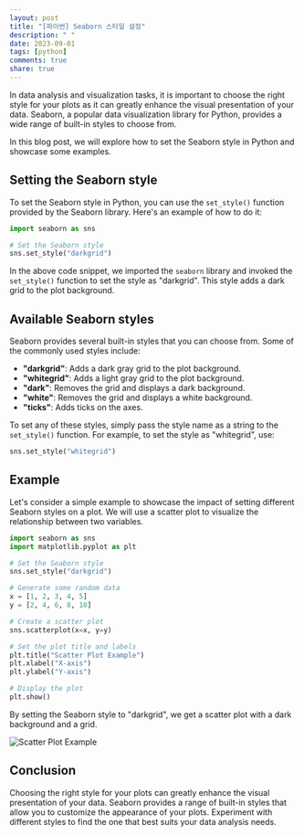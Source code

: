 ```yaml
---
layout: post
title: "[파이썬] Seaborn 스타일 설정"
description: " "
date: 2023-09-01
tags: [python]
comments: true
share: true
---
```


In data analysis and visualization tasks, it is important to choose the right style for your plots as it can greatly enhance the visual presentation of your data. Seaborn, a popular data visualization library for Python, provides a wide range of built-in styles to choose from.

In this blog post, we will explore how to set the Seaborn style in Python and showcase some examples.

## Setting the Seaborn style

To set the Seaborn style in Python, you can use the `set_style()` function provided by the Seaborn library. Here's an example of how to do it:

```python
import seaborn as sns

# Set the Seaborn style
sns.set_style("darkgrid")
```

In the above code snippet, we imported the `seaborn` library and invoked the `set_style()` function to set the style as "darkgrid". This style adds a dark grid to the plot background.

## Available Seaborn styles

Seaborn provides several built-in styles that you can choose from. Some of the commonly used styles include:

- **"darkgrid"**: Adds a dark gray grid to the plot background.
- **"whitegrid"**: Adds a light gray grid to the plot background.
- **"dark"**: Removes the grid and displays a dark background.
- **"white"**: Removes the grid and displays a white background.
- **"ticks"**: Adds ticks on the axes.

To set any of these styles, simply pass the style name as a string to the `set_style()` function. For example, to set the style as "whitegrid", use:

```python
sns.set_style("whitegrid")
```

## Example

Let's consider a simple example to showcase the impact of setting different Seaborn styles on a plot. We will use a scatter plot to visualize the relationship between two variables.

```python
import seaborn as sns
import matplotlib.pyplot as plt

# Set the Seaborn style
sns.set_style("darkgrid")

# Generate some random data
x = [1, 2, 3, 4, 5]
y = [2, 4, 6, 8, 10]

# Create a scatter plot
sns.scatterplot(x=x, y=y)

# Set the plot title and labels
plt.title("Scatter Plot Example")
plt.xlabel("X-axis")
plt.ylabel("Y-axis")

# Display the plot
plt.show()
```

By setting the Seaborn style to "darkgrid", we get a scatter plot with a dark background and a grid.

![Scatter Plot Example](scatter_plot_example.png)

## Conclusion

Choosing the right style for your plots can greatly enhance the visual presentation of your data. Seaborn provides a range of built-in styles that allow you to customize the appearance of your plots. Experiment with different styles to find the one that best suits your data analysis needs.